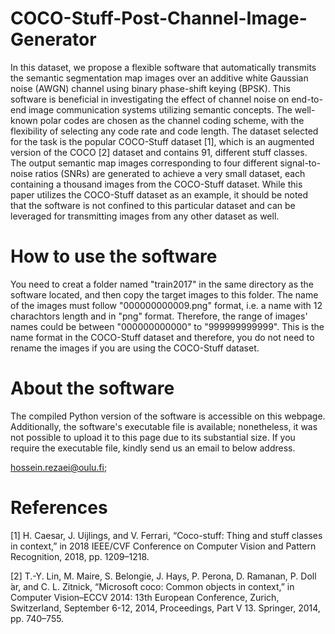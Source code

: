 # COCO-Stuff-Post-Channel-Image-Generator
In this dataset, we propose a flexible software that automatically transmits the semantic segmentation map images over an additive white Gaussian noise (AWGN) channel using binary phase-shift keying (BPSK). This software is beneficial in investigating the effect of channel noise on end-to-end image communication systems utilizing semantic concepts. The well-known polar codes are chosen as the channel coding scheme, with the flexibility of selecting any code rate and code length. The dataset selected for the task is the popular COCO-Stuff dataset [1], which is an augmented version of the COCO [2] dataset and contains $91$, different stuff classes. The output semantic map images corresponding to four different signal-to-noise ratios (SNRs) are generated to achieve a very small dataset, each containing a thousand images from the COCO-Stuff dataset. While this paper utilizes the COCO-Stuff dataset as an example, it should be noted that the software is not confined to this particular dataset and can be leveraged for transmitting images from any other dataset as well.

# How to use the software
You need to creat a folder named "train2017" in the same directory as the software located, and then copy the target images to this folder. The name of the images must follow "000000000009.png" format, i.e. a name with 12 charachtors length and in "png" format. Therefore, the range of images' names could be between "000000000000" to "999999999999". This is the name format in the COCO-Stuff dataset and therefore, you do not need to rename the images if you are using the COCO-Stuff dataset.

# About the software
The compiled Python version of the software is accessible on this webpage. Additionally, the software's executable file is available; nonetheless, it was not possible to upload it to this page due to its substantial size. If you require the executable file, kindly send us an email to below address.

hossein.rezaei@oulu.fi;

# References

[1] H. Caesar, J. Uijlings, and V. Ferrari, “Coco-stuff: Thing and stuff classes in context,” in 2018 IEEE/CVF Conference on Computer Vision and Pattern Recognition, 2018, pp. 1209–1218.

[2] T.-Y. Lin, M. Maire, S. Belongie, J. Hays, P. Perona, D. Ramanan, P. Doll ́ar, and C. L. Zitnick, “Microsoft coco: Common objects in context,” in Computer Vision–ECCV 2014: 13th European Conference, Zurich, Switzerland, September 6-12, 2014, Proceedings, Part V 13. Springer, 2014, pp. 740–755.
